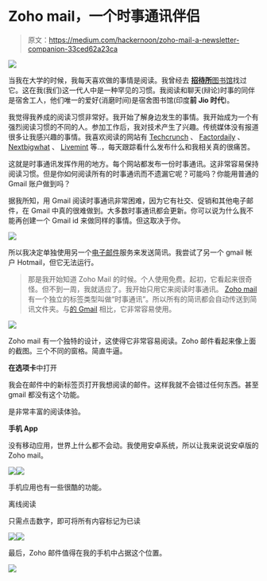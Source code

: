 # Zoho mail，一个时事通讯伴侣

> 原文：<https://medium.com/hackernoon/zoho-mail-a-newsletter-companion-33ced62a23ca>

![](img/172f0966d84863cf296356f1f1d0d542.png)

当我在大学的时候，我每天喜欢做的事情是阅读。我曾经去 [**招待所**图书馆](https://media.licdn.com/media-proxy/ext?w=800&h=800&f=n&hash=0VR2TVUCqqwWB54ZigPRX1AS538%3D&ora=1%2CaFBCTXdkRmpGL2lvQUFBPQ%2CxAVta9Er0Vinkhwfjw8177yE41y87UNCVordEGXyD3u0qYrdf3XhK8KLerLyuQsfLCwclFczffL5FjDiD8C1eNnqdIp1jZXkIY24ZxUBbFI8lWxI)找过它。这在我(我们)这一代人中是一种罕见的习惯。我阅读和聊天(辩论)时事的同伴是宿舍工人，他们唯一的爱好(消磨时间)是宿舍图书馆(印度**前 Jio 时代**)。

我觉得我养成的阅读习惯非常好。我开始了解身边发生的事情。我开始成为一个有强烈阅读习惯的不同的人。参加工作后，我对技术产生了兴趣。传统媒体没有报道很多让我感兴趣的事情。我喜欢阅读的网站有 [Techcrunch](https://techcrunch.com/) 、 [Factordaily](https://factordaily.com) 、 [Nextbigwhat](http://nextbigwhat.com) 、 [Livemint](https://www.livemint.com/) 等..，每天跟踪看什么发布什么和我相关真的很痛苦。

这就是时事通讯发挥作用的地方。每个网站都发布一份时事通讯。这非常容易保持阅读习惯。但是你如何阅读所有的时事通讯而不遗漏它呢？可能吗？你能用普通的 Gmail 账户做到吗？

据我所知，用 Gmail 阅读时事通讯非常困难，因为它有社交、促销和其他电子邮件，在 Gmail 中真的很难做到。大多数时事通讯都会更新。你可以说为什么我不能再创建一个 Gmail id 来做同样的事情。但这取决于你。

![](img/c98bebff0e2693a655b92c2b5a6ba9ab.png)

所以我决定单独使用另一个[电子邮件](https://hackernoon.com/tagged/email)服务来发送简讯。我尝试了另一个 gmail 帐户 Hotmail，但它无法运行。

> 那是我开始知道 Zoho Mail 的时候。个人使用免费。起初，它看起来很奇怪。但不到一周，我就适应了。我开始只用它来阅读时事通讯。 [Zoho mail](https://hackernoon.com/tagged/zoho-mail) 有一个独立的标签类型叫做“时事通讯”。所以所有的简讯都会自动传送到简讯文件夹。与[的 Gmail](http://gmail.com) 相比，它非常容易使用。

![](img/d283a793a7bdad099cb6b01672ce6277.png)

Zoho mail 有一个独特的设计，这使得它非常容易阅读。Zoho 邮件看起来像上面的截图。三个不同的窗格。简直牛逼。

**在选项卡**中打开

我会在邮件中的新标签页打开我想阅读的邮件。这样我就不会错过任何东西。甚至 gmail 都没有这个功能。

是非常丰富的阅读体验。

**手机 App**

没有移动应用，世界上什么都不会动。我使用安卓系统，所以让我来说说安卓版的 Zoho mail。

![](img/bcc85c6da6ee1db5c04bb90bfd7b038e.png)![](img/0c205962078ab058ccc62507f8b84af6.png)

手机应用也有一些很酷的功能。

离线阅读

只需点击数字，即可将所有内容标记为已读

![](img/8f217a2db677e74cdeee4d606c1aacbf.png)![](img/b7a2c1431eb184b21ecf4f4be2cf0b07.png)

最后，Zoho 邮件值得在我的手机中占据这个位置。

![](img/42a78ce1df843d56d3e6beb69f951705.png)